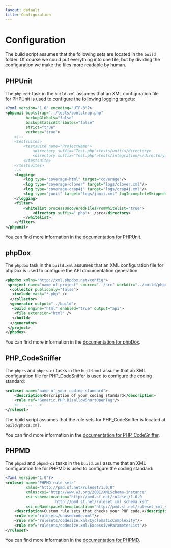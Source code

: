 ```yaml
---
layout: default
title: Configuration
---
```

# Configuration

The build script assumes that the following sets are located in the `build` folder. Of course we could put everything into one file, but by dividing the configuration we make the files more readable by human.

## PHPUnit

The `phpunit` task in the `build.xml` assumes that an XML configuration file for PHPUnit is used to configure the following logging targets:

~~~xml
<?xml version="1.0" encoding="UTF-8"?>
<phpunit bootstrap="../tests/bootstrap.php"
         backupGlobals="false"
         backupStaticAttributes="false"
         strict="true"
         verbose="true">
    <!--
    <testsuites>
        <testsuite name="ProjectName">
            <directory suffix="Test.php">tests/unit/</directory>
            <directory suffix="Test.php">tests/integration/</directory>
        </testsuite>
    </testsuites>
    -->
    <logging>
        <log type="coverage-html" target="coverage"/>
        <log type="coverage-clover" target="logs/clover.xml"/>
        <log type="coverage-crap4j" target="logs/crap4j.xml"/>
        <log type="junit" target="logs/junit.xml" logIncompleteSkipped="false"/>
    </logging>
    <filter>
        <whitelist processUncoveredFilesFromWhitelist="true">
            <directory suffix=".php">../src</directory>
        </whitelist>
    </filter>
</phpunit>
~~~

You can find more information in the [documentation for PHPUnit](https://phpunit.de/manual/current/en/appendixes.configuration.html).

## phpDox

The `phpdox` task in the `build.xml` assumes that an XML configuration file for phpDox is used to configure the API documentation generation:

~~~xml
<phpdox xmlns="http://xml.phpdox.net/config">
 <project name="name-of-project" source="../src" workdir="../build/phpdox">
  <collector publiconly="false">
   <include mask="*.php" />
  </collector>
  <generator output="../build">
   <build engine="html" enabled="true" output="api">
    <file extension="html" />
   </build>
  </generator>
 </project>
</phpdox>
~~~

You can find more information in the [documentation for phpDox](http://phpdox.de/getting-started.html).

## PHP_CodeSniffer

The `phpcs` and `phpcs-ci` tasks in the `build.xml` assume that an XML configuration file for PHP_CodeSniffer is used to configure the coding standard:

~~~xml
<ruleset name="name-of-your-coding-standard">
    <description>Description of your coding standard</description>
    <rule ref="Generic.PHP.DisallowShortOpenTag"/>
    <!-- ... -->
</ruleset>
~~~

The build script assumes that the rule sets for PHP_CodeSniffer is located at `build/phpcs.xml`.

You can find more information in the [documentation for PHP_CodeSniffer](https://github.com/squizlabs/PHP_CodeSniffer/wiki).

## PHPMD

The `phpmd` and `phpmd-ci` tasks in the `build.xml` assume that an XML configuration file for PHPMD is used to configure the coding standard:

~~~xml
<?xml version="1.0"?>
<ruleset name="PHPMD rule sets"
         xmlns="http://pmd.sf.net/ruleset/1.0.0"
         xmlns:xsi="http://www.w3.org/2001/XMLSchema-instance"
         xsi:schemaLocation="http://pmd.sf.net/ruleset/1.0.0
                      http://pmd.sf.net/ruleset_xml_schema.xsd"
         xsi:noNamespaceSchemaLocation="http://pmd.sf.net/ruleset_xml_schema.xsd">
    <description>Custom rule sets that checks your PHP code.</description>
    <rule ref="rulesets/unusedcode.xml"/>
    <rule ref="rulesets/codesize.xml/CyclomaticComplexity"/>
    <rule ref="rulesets/codesize.xml/ExcessiveParameterList"/>
</ruleset>
~~~

You can find more information in the [documentation for PHPMD](https://phpmd.org/documentation/index.html).

